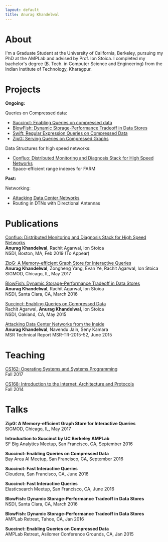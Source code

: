 ```yaml
---
layout: default
title: Anurag Khandelwal
---
```

# About

I'm a Graduate Student at the University of California, Berkeley, pursuing my 
PhD at the AMPLab and advised by Prof. Ion Stoica. I completed my bachelor's 
degree (B. Tech. in Computer Science and Engineering) from the Indian Institute 
of Technology, Kharagpur.

# Projects

**Ongoing:**

Queries on Compressed data: 

* [Succinct: Enabling Queries on compressed data](http://cs.berkeley.edu/~anuragk/papers/succinct.pdf)
* [BlowFish: Dynamic Storage-Performance Tradeoff in Data Stores](http://cs.berkeley.edu/~anuragk/papers/blowfish.pdf)
* [Swift: Regular Expression Queries on Compressed Data](http://cs.berkeley.edu/~anuragk/papers/swift.pdf)
* [ZipG: Serving Queries on Compressed Graphs](http://cs.berkeley.edu/~anuragk/papers/zipg.pdf)

Data Structures for high speed networks:

* [Confluo: Distributed Monitoring and Diagnosis Stack for High Speed Networks](http://cs.berkeley.edu/~anuragk/papers/confluo.pdf)
* Space-efficient range indexes for FARM

**Past:**

Networking:

* [Attacking Data Center Networks](http://cs.berkeley.edu/~anuragk/papers/dcn.pdf)
* Routing in DTNs with Directional Antennas

# Publications

[Confluo: Distributed Monitoring and Diagnosis Stack for High Speed Networks](http://cs.berkeley.edu/~anuragk/papers/confluo.pdf)<br>
**Anurag Khandelwal**, Rachit Agarwal, Ion Stoica<br>
NSDI, Boston, MA, Feb 2019 (To Appear)

[ZipG: A Memory-efficient Graph Store for Interactive Queries](http://cs.berkeley.edu/~anuragk/papers/zipg.pdf)<br>
**Anurag Khandelwal**, Zongheng Yang, Evan Ye, Rachit Agarwal, Ion Stoica<br>
SIGMOD, Chicago, IL, May 2017

[BlowFish: Dynamic Storage-Performance Tradeoff in Data Stores](http://cs.berkeley.edu/~anuragk/papers/blowfish.pdf)<br>
**Anurag Khandelwal**, Rachit Agarwal, Ion Stoica<br>
NSDI, Santa Clara, CA, March 2016

[Succinct: Enabling Queries on Compressed Data](http://cs.berkeley.edu/~anuragk/papers/succinct.pdf)<br>
Rachit Agarwal, **Anurag Khandelwal**, Ion Stoica<br>
NSDI, Oakland, CA, May 2015

[Attacking Data Center Networks from the Inside](http://cs.berkeley.edu/~anuragk/papers/dcn.pdf)<br>
**Anurag Khandelwal**, Navendu Jain, Seny Kamara<br>
MSR Technical Report MSR-TR-2015-52, June 2015

# Teaching

[CS162: Operating Systems and Systems Programming](http://inst.eecs.berkeley.edu/~cs162/fa17/)<br> 
Fall 2017

[CS168: Introduction to the Internet: Architecture and Protocols](https://inst.eecs.berkeley.edu/~cs168/fa14/)<br> 
Fall 2014

# Talks

**ZipG: A Memory-efficient Graph Store for Interactive Queries**<br>
SIGMOD, Chicago, IL, May 2017

**Introduction to Succinct by UC Berkeley AMPLab**<br>
SF Big Analytics Meetup, San Francisco, CA, September 2016

**Succinct: Enabling Queries on Compressed Data**<br>
Bay Area AI Meetup, San Francisco, CA, September 2016

**Succinct: Fast Interactive Queries**<br>
Cloudera, San Francisco, CA, June 2016

**Succinct: Fast Interactive Queries**<br>
Elasticsearch Meetup, San Francisco, CA, June 2016

**BlowFish: Dynamic Storage-Performance Tradeoff in Data Stores**<br>
NSDI, Santa Clara, CA, March 2016

**BlowFish: Dynamic Storage-Performance Tradeoff in Data Stores**<br>
AMPLab Retreat, Tahoe, CA, Jan 2016

**Succinct: Enabling Queries on Compressed Data**<br>
AMPLab Retreat, Asilomer Conference Grounds, CA, Jan 2015
